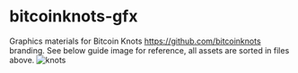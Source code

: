 # bitcoinknots-gfx
Graphics materials for Bitcoin Knots https://github.com/bitcoinknots branding.
See below guide image for reference, all assets are sorted in files above.
![knots](https://github.com/user-attachments/assets/ba1034da-fc76-4475-92c4-38f700806bc1)
